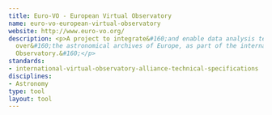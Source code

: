 ```yaml
---
title: Euro-VO - European Virtual Observatory
name: euro-vo-european-virtual-observatory
website: http://www.euro-vo.org/
description: <p>A project to integrate&#160;and enable data analysis techniques
  over&#160;the astronomical archives of Europe, as part of the international Virtual
  Observatory.&#160;</p>
standards:
- international-virtual-observatory-alliance-technical-specifications
disciplines:
- Astronomy
type: tool
layout: tool
---
```


